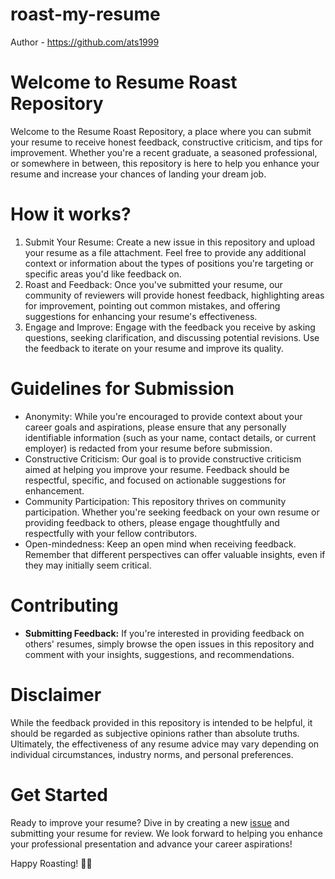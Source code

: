 # roast-my-resume
Author - https://github.com/ats1999

# Welcome to Resume Roast Repository
Welcome to the Resume Roast Repository, a place where you can submit your resume to receive honest feedback, constructive criticism, and tips for improvement. Whether you're a recent graduate, a seasoned professional, or somewhere in between, this repository is here to help you enhance your resume and increase your chances of landing your dream job.

# How it works?
1. Submit Your Resume: Create a new issue in this repository and upload your resume as a file attachment. Feel free to provide any additional context or information about the types of positions you're targeting or specific areas you'd like feedback on.
2. Roast and Feedback: Once you've submitted your resume, our community of reviewers will provide honest feedback, highlighting areas for improvement, pointing out common mistakes, and offering suggestions for enhancing your resume's effectiveness.
3. Engage and Improve: Engage with the feedback you receive by asking questions, seeking clarification, and discussing potential revisions. Use the feedback to iterate on your resume and improve its quality.

# Guidelines for Submission
- Anonymity: While you're encouraged to provide context about your career goals and aspirations, please ensure that any personally identifiable information (such as your name, contact details, or current employer) is redacted from your resume before submission.
- Constructive Criticism: Our goal is to provide constructive criticism aimed at helping you improve your resume. Feedback should be respectful, specific, and focused on actionable suggestions for enhancement.
- Community Participation: This repository thrives on community participation. Whether you're seeking feedback on your own resume or providing feedback to others, please engage thoughtfully and respectfully with your fellow contributors.
- Open-mindedness: Keep an open mind when receiving feedback. Remember that different perspectives can offer valuable insights, even if they may initially seem critical.

# Contributing
- **Submitting Feedback:** If you're interested in providing feedback on others' resumes, simply browse the open issues in this repository and comment with your insights, suggestions, and recommendations.

# Disclaimer
While the feedback provided in this repository is intended to be helpful, it should be regarded as subjective opinions rather than absolute truths. Ultimately, the effectiveness of any resume advice may vary depending on individual circumstances, industry norms, and personal preferences.

# Get Started
Ready to improve your resume? Dive in by creating a new [issue](https://github.com/dsabyte/roast-my-resume/issues/new?assignees=&labels=roast&projects=&template=resume-roast.md&title=) and submitting your resume for review. We look forward to helping you enhance your professional presentation and advance your career aspirations!

Happy Roasting! 🚀🔥
